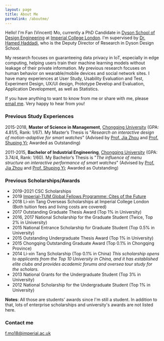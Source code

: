 ```yaml
---
layout: page
title: About Me
permalink: /aboutme/
---
```


Hello! I'm Fan (Vincent) Mo, currently a PhD Candidate in [Dyson School of Design Engineering](http://www.imperial.ac.uk/design-engineering/) at [Imperial College London](https://en.wikipedia.org/wiki/Imperial_College_London). I'm supervised by [Dr. Hamed Haddadi](https://haddadi.github.io/), who is the Deputy Director of Research in Dyson Design School.

My research focuses on guaranteeing data privacy in IoT, especially in edge computing, helping users train their machine learning models without leakage of their private information. My previous research focuses on human behavior on wearable/mobile devices and social network sites. I have many experiences at User Study, Usability Evaluation and Test, Experiment Design, UX/UI design, Prototype Develop and Evaluation, Application Development, as well as Statistics.

If you have anything to want to know from me or share with me, please [email me](mailto:f.mo18@imperial.ac.uk). Very happy to hear from you!


### Previous Study Experiences
2015-2018, **Master of Science in Management**, [Chongqing University](http://english.cqu.edu.cn) (GPA: 4.81/5, Rank: 1/67). My Master’s Thesis is "*Research on interactive design of motion-adaptive for smart watches*" (Advised by [Prof. Jia Zhou](http://www.cme.cqu.edu.cn/info/1240/2354.htm) and [Prof. Shuping Yi](https://baike.baidu.com/item/易树平); Awarded as Outstanding)

2011-2015, **Bachelor of Industrial Engineering**, [Chongqing University](http://english.cqu.edu.cn) (GPA: 3.74/4, Rank: 1/60). My Bachelor’s Thesis is "*The influence of menu structure on interactive performance of smart watches*" (Advised by [Prof. Jia Zhou](http://www.cme.cqu.edu.cn/info/1240/2354.htm) and [Prof. Shuping Yi](https://baike.baidu.com/item/易树平); Awarded as Outstanding)


### Previous Scholarships/Awards
* 2019-2021 CSC Scholarships
* 2019 [Imperial-TUM Global Fellows Programme: Cites of the Future](https://www.imperial.ac.uk/study/pg/graduate-school/global-fellows-programme/imperial-tum-global-fellows-programme/)
* 2018 Li-xin Tang Overseas Scholarships at Imperial College London (Both tuition fees and living costs are covered)
* 2017 Outstanding Graduate Thesis Award (Top 1% in University)
* 2016, 2017 National Scholarship for the Graduate Student (Twice, Top 2% in University)
* 2015 National Entrance Scholarship for Graduate Student (Top 0.5% in University)
* 2015 Outstanding Undergraduate Thesis Award (Top 1% in University)
* 2015 Chongqing Outstanding Graduate Award (Top 0.1% in Chongqing Province)
* 2014 Li-xin Tang Scholarship (Top 0.1% in China)
*This scholarship opens to applicants from the Top 10 University in China, and it has established elite clubs and provides academic forums and oversea tour study for the scholars.*
* 2013 National Grants for the Undergraduate Student (Top 3% in University)
* 2012 National Scholarship for the Undergraduate Student (Top 1% in University)

**Notes**: All those are students' awards since I'm still a student. In addition to that, lots of enterprise scholarships and university's awards are not listed here.



### Contact me

[f.mo18@imperial.ac.uk](mailto:f.mo18@imperial.ac.uk)